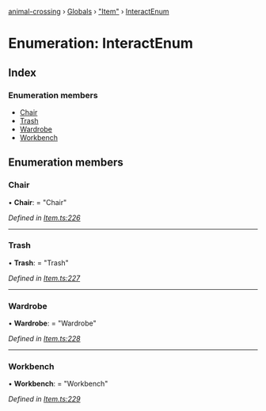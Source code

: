 [animal-crossing](../README.md) › [Globals](../globals.md) › ["Item"](../modules/_item_.md) › [InteractEnum](_item_.interactenum.md)

# Enumeration: InteractEnum

## Index

### Enumeration members

* [Chair](_item_.interactenum.md#chair)
* [Trash](_item_.interactenum.md#trash)
* [Wardrobe](_item_.interactenum.md#wardrobe)
* [Workbench](_item_.interactenum.md#workbench)

## Enumeration members

###  Chair

• **Chair**: = "Chair"

*Defined in [Item.ts:226](https://github.com/Norviah/animal-crossing/blob/7dc871b/module/types/Item.ts#L226)*

___

###  Trash

• **Trash**: = "Trash"

*Defined in [Item.ts:227](https://github.com/Norviah/animal-crossing/blob/7dc871b/module/types/Item.ts#L227)*

___

###  Wardrobe

• **Wardrobe**: = "Wardrobe"

*Defined in [Item.ts:228](https://github.com/Norviah/animal-crossing/blob/7dc871b/module/types/Item.ts#L228)*

___

###  Workbench

• **Workbench**: = "Workbench"

*Defined in [Item.ts:229](https://github.com/Norviah/animal-crossing/blob/7dc871b/module/types/Item.ts#L229)*
